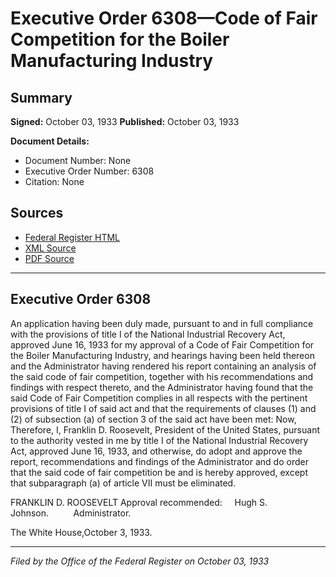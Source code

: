 # Executive Order 6308—Code of Fair Competition for the Boiler Manufacturing Industry

## Summary

**Signed:** October 03, 1933
**Published:** October 03, 1933

**Document Details:**
- Document Number: None
- Executive Order Number: 6308
- Citation: None

## Sources
- [Federal Register HTML](https://www.presidency.ucsb.edu/documents/executive-order-6308-code-fair-competition-for-the-boiler-manufacturing-industry)
- [XML Source](None)
- [PDF Source](None)

---

## Executive Order 6308

An application having been duly made, pursuant to and in full compliance with the provisions of title I of the National Industrial Recovery Act, approved June 16, 1933 for my approval of a Code of Fair Competition for the Boiler Manufacturing Industry, and hearings having been held thereon and the Administrator having rendered his report containing an analysis of the said code of fair competition, together with his recommendations and findings with respect thereto, and the Administrator having found that the said Code of Fair Competition complies in all respects with the pertinent provisions of title I of said act and that the requirements of clauses (1) and (2) of subsection (a) of section 3 of the said act have been met:
Now, Therefore, I, Franklin D. Roosevelt, President of the United States, pursuant to the authority vested in me by title I of the National Industrial Recovery Act, approved June 16, 1933, and otherwise, do adopt and approve the report, recommendations and findings of the Administrator and do order that the said code of fair competition be and is hereby approved, except that subparagraph (a) of article VII must be eliminated.

FRANKLIN D. ROOSEVELT
Approval recommended:     Hugh S. Johnson.          Administrator.

The White House,October 3, 1933.

---

*Filed by the Office of the Federal Register on October 03, 1933*
